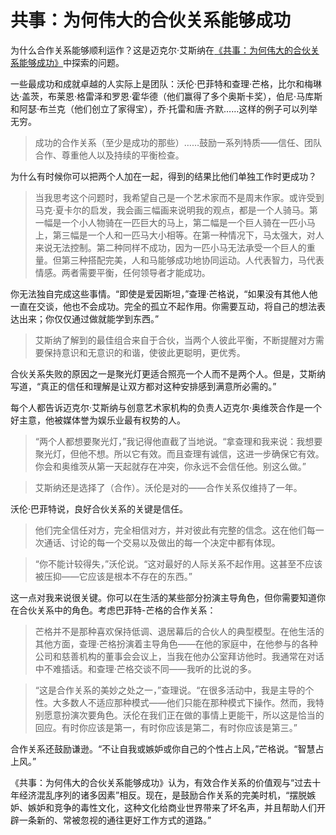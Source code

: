 # 共事：为何伟大的合伙关系能够成功

为什么合作关系能够顺利运作？这是迈克尔·艾斯纳在[《共事：为何伟大的合伙关系能够成功》](https://www.amazon.com/gp/product/0061732443/ref=as_li_qf_asin_il_tl?ie=UTF8&tag=farnamstreet-20&creative=9325&linkCode=as2&creativeASIN=0061732443&linkId=3a6b9aba6653b9e924a21f9fb6c4649b)中探索的问题。

一些最成功和成就卓越的人实际上是团队：沃伦·巴菲特和查理·芒格，比尔和梅琳达·盖茨，布莱恩·格雷泽和罗恩·霍华德（他们赢得了多个奥斯卡奖），伯尼·马库斯和阿瑟·布兰克（他们创立了家得宝），乔·托雷和唐·齐默……这样的例子可以列举无穷。

> 成功的合作关系（至少是成功的那些）……鼓励一系列特质——信任、团队合作、尊重他人以及持续的平衡检查。

为什么有时候你可以把两个人加在一起，得到的结果比他们单独工作时更成功？

> 当我思考这个问题时，我希望自己是一个艺术家而不是周末作家。或许受到马克·夏卡尔的启发，我会画三幅画来说明我的观点，都是一个人骑马。第一幅是一个小人物骑在一匹巨大的马上，第二幅是一个巨人骑在一匹小马上，第三幅是一个人和一匹马大小相等。在第一种情况下，马太强大，对人来说无法控制。第二种同样不成功，因为一匹小马无法承受一个巨人的重量。但第三种搭配完美，人和马能够成功地协同运动。人代表智力，马代表情感。两者需要平衡，任何领导者才能成功。

你无法独自完成这些事情。“即使是爱因斯坦，”查理·芒格说，“如果没有其他人他一直在交谈，他也不会成功。完全的孤立不起作用。你需要互动，将自己的想法表达出来；你仅仅通过做就能学到东西。”

> 艾斯纳了解到的最佳组合来自于合伙，当两个人彼此平衡，不断提醒对方需要保持意识和无意识的和谐，使彼此更聪明，更优秀。

合伙关系失败的原因之一是聚光灯更适合照亮一个人而不是两个人。但是，艾斯纳写道，“真正的信任和理解是让双方都对这种安排感到满意所必需的。”

每个人都告诉迈克尔·艾斯纳与创意艺术家机构的负责人迈克尔·奥维茨合作是一个好主意，他被媒体誉为娱乐业最有权势的人。

> “两个人都想要聚光灯，”我记得他直截了当地说。“拿查理和我来说：我想要聚光灯，但他不想。所以它有效。而且查理有诚信，这进一步确保它有效。你会和奥维茨从第一天起就存在冲突，你永远不会信任他。别这么做。”

> 艾斯纳还是选择了（合作）。沃伦是对的——合作关系仅维持了一年。

沃伦·巴菲特说，良好合伙关系的关键是信任。

> 他们完全信任对方，完全相信对方，并对彼此有完整的信念。这在他们每一次通话、讨论的每一个交易以及做出的每一个决定中都有体现。

> “你不能计较得失，”沃伦说。“这对最好的人际关系不起作用。这甚至不应该被压抑——它应该是根本不存在的东西。”

这一点对我来说很关键。你可以在生活的某些部分扮演主导角色，但你需要知道你在合伙关系中的角色。考虑巴菲特-芒格的合作关系：

> 芒格并不是那种喜欢保持低调、退居幕后的合伙人的典型模型。在他生活的其他方面，查理·芒格扮演着主导角色——在他的家庭中，在他参与的各种公司和慈善机构的董事会会议上，当我在他办公室拜访他时。我通常在对话中不难插话。和查理·芒格交谈不同——我听的比说的多。

> “这是合作关系的美妙之处之一，”查理说。“在很多活动中，我是主导的个性。大多数人不适应那种模式——他们只能在那种模式下操作。然而，我特别愿意扮演次要角色。沃伦在我们正在做的事情上更能干，所以这是恰当的回应。有时你应该是第一，有时你应该是第二，有时你应该是第三。”

合作关系还鼓励谦逊。“不让自我或嫉妒或你自己的个性占上风，”芒格说。“智慧占上风。”

《共事：为何伟大的合伙关系能够成功》认为，有效合作关系的价值观与“过去十年经济混乱序列的诸多因素”相反。现在，是鼓励合作关系的完美时机，“摆脱嫉妒、嫉妒和竞争的毒性文化，这种文化给商业世界带来了坏名声，并且帮助人们开辟一条新的、常被忽视的通往更好工作方式的道路。”